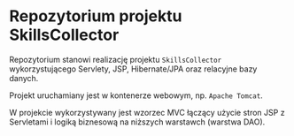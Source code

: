 # Repozytorium projektu SkillsCollector

Repozytorium stanowi realizację projektu `SkillsCollector` wykorzystującego Servlety, JSP, Hibernate/JPA oraz relacyjne bazy danych.

Projekt uruchamiany jest w kontenerze webowym, np. `Apache Tomcat`.

W projekcie wykorzystywany jest wzorzec MVC łączący użycie stron JSP z Servletami i logiką biznesową na niższych warstawch (warstwa DAO).